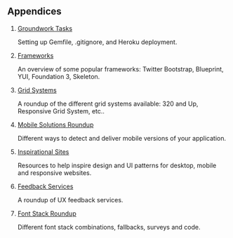 Appendices
----------

1.  [Groundwork Tasks][Appendix 1]

    Setting up Gemfile, .gitignore, and Heroku deployment.

2.  [Frameworks][Appendix 2]

    An overview of some popular frameworks: Twitter Bootstrap, Blueprint, YUI, Foundation 3, Skeleton.

3.  [Grid Systems][Appendix 3]

    A roundup of the different grid systems available: 320 and Up, Responsive Grid System, etc..

4.  [Mobile Solutions Roundup][Appendix 4]

    Different ways to detect and deliver mobile versions of your application.

5.  [Inspirational Sites][Appendix 5]

    Resources to help inspire design and UI patterns for desktop, mobile and responsive websites.

6.  [Feedback Services][Appendix 6]

    A roundup of UX feedback services.

7.  [Font Stack Roundup][Appendix 7]

    Different font stack combinations, fallbacks, surveys and code.

[Appendix 1]:           https://github.com/maxxiimo/the-front-end-manifesto/blob/master/appendix-1.md#groundwork-tasks
[Appendix 2]:           https://github.com/maxxiimo/the-front-end-manifesto/blob/master/appendix-2.md#frameworks
[Appendix 3]:           https://github.com/maxxiimo/the-front-end-manifesto/blob/master/appendix-3.md#grid-systems
[Appendix 4]:           https://github.com/maxxiimo/the-front-end-manifesto/blob/master/appendix-4.md#mobile-solutions-roundup
[Appendix 5]:           https://github.com/maxxiimo/the-front-end-manifesto/blob/master/appendix-5.md#inspirational-sites
[Appendix 6]:           https://github.com/maxxiimo/the-front-end-manifesto/blob/master/appendix-6.md#feedback-services
[Appendix 7]:           https://github.com/maxxiimo/the-front-end-manifesto/blob/master/appendix-7.md#font-stack-roundup
